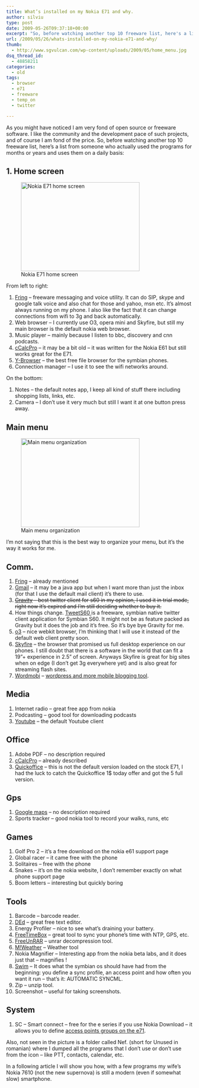```yaml
---
title: What’s installed on my Nokia E71 and why.
author: silviu
type: post
date: 2009-05-26T09:37:18+00:00
excerpt: "So, before watching another top 10 freeware list, here's a list from someone who actually used the programs for months or years and uses them on a daily basis."
url: /2009/05/26/whats-installed-on-my-nokia-e71-and-why/
thumb:
  - http://www.sgvulcan.com/wp-content/uploads/2009/05/home_menu.jpg
dsq_thread_id:
  - 48858211
categories:
  - old
tags:
  - browser
  - e71
  - freeware
  - temp_on
  - twitter

---
```

As you might have noticed I am very fond of open source or freeware software. I like the community and the development pace of such projects, and of course I am fond of the price. So, before watching another top 10 freeware list, here&#8217;s a list from someone who actually used the programs for months or years and uses them on a daily basis:

## 1. Home screen

<figure id="attachment_37" aria-describedby="caption-attachment-37" style="width: 320px" class="wp-caption aligncenter"><img decoding="async" loading="lazy" class="size-full wp-image-37" title="e71_homescreen" src="http://blog.silviuvulcan.ro/wp-content/uploads/sites/2/2009/05/e71_homescreen.jpg" alt="Nokia E71 home screen" width="320" height="240" /><figcaption id="caption-attachment-37" class="wp-caption-text">Nokia E71 home screen</figcaption></figure>

From left to right:

  1. [Fring][1] &#8211; freeware messaging and voice utility. It can do SIP, skype and google talk voice and also chat for those and yahoo, msn etc. It&#8217;s almost always running on my phone. I also like the fact that it can change connections from wifi to 3g and back automatically.
  2. Web browser &#8211; I currently use O3, opera mini and Skyfire, but still my main browser is the default nokia web browser.
  3. Music player &#8211; mainly because I listen to bbc, discovery and cnn podcasts.
  4. [cCalcPro][2] &#8211; it may be a bit old &#8211; it was written for the Nokia E61 but still works great for the E71.
  5. [Y-Browser][3] &#8211; the best free file browser for the symbian phones.
  6. Connection manager &#8211; I use it to see the wifi networks around.

On the bottom:

  1. Notes &#8211; the default notes app, I keep all kind of stuff there including shopping lists, links, etc.
  2. Camera &#8211; I don&#8217;t use it very much but still I want it at one button press away.

## Main menu

<figure id="attachment_40" aria-describedby="caption-attachment-40" style="width: 320px" class="wp-caption aligncenter"><img decoding="async" loading="lazy" class="size-full wp-image-40" title="home_menu_cnv" src="http://blog.silviuvulcan.ro/wp-content/uploads/sites/2/2009/05/home_menu_cnv.jpg" alt="Main menu organization" width="320" height="240" /><figcaption id="caption-attachment-40" class="wp-caption-text">Main menu organization</figcaption></figure>

I&#8217;m not saying that this is the best way to organize your menu, but it&#8217;s the way it works for me.

## Comm.

  1. [Fring][1] &#8211; already mentioned
  2. [Gmail][4] &#8211; it may be a java app but when I want more than just the inbox (for that I use the default mail client) it&#8217;s there to use.
  3. <span style="text-decoration: line-through"><a href="http://mobileways.de/products/gravity/gravity/">Gravity</a> &#8211; best twitter client for s60 in my opinion, I used it in trial mode, right now it&#8217;s expired and I&#8217;m still deciding whether to buy it.</span>
  4. How things change. <a href="http://www.tweets60.com/" target="_blank" rel="noopener">TweetS60 </a>is a freeware, symbian native twitter client application for Symbian S60. It might not be as feature packed as Gravity but it does the job and it&#8217;s free. So it&#8217;s bye bye Gravity for me.
  5. [o3][5] &#8211; nice webkit browser, I&#8217;m thinking that I will use it instead of the default web client pretty soon.
  6. [Skyfire][6] &#8211; the browser that promised us full desktop experience on our phones. I still doubt that there is a software in the world that can fit a 19&#8221;+ experience in 2.5&#8221; of screen. Anyways Skyfire is great for big sites when on edge (I don&#8217;t get 3g everywhere yet) and is also great for streaming flash sites.
  7. [Wordmobi][7] &#8211; [wordpress and more mobile blogging tool][8].

## Media

  1. Internet radio &#8211; great free app from nokia
  2. Podcasting &#8211; good tool for downloading podcasts
  3. [Youtube][9] &#8211; the default Youtube client

## Office

  1. Adobe PDF &#8211; no description required
  2. [cCalcPro][2] &#8211; already described
  3. [Quickoffice][10] &#8211; this is not the default version loaded on the stock E71, I had the luck to catch the Quickoffice 1$ today offer and got the 5 full version.

## Gps

  1. [Google maps][11] &#8211; no description required
  2. Sports tracker &#8211; good nokia tool to record your walks, runs, etc

## Games

  1. Golf Pro 2 &#8211; it&#8217;s a free download on the nokia e61 support page
  2. Global racer &#8211; it came free with the phone
  3. Solitaires &#8211; free with the phone
  4. Snakes &#8211; it&#8217;s on the nokia website, I don&#8217;t remember exactly on what phone support page
  5. Boom letters &#8211; interesting but quickly boring

## Tools

  1. Barcode &#8211; barcode reader.
  2. [DEd][12] &#8211; great free text editor.
  3. Energy Profiler &#8211; nice to see what&#8217;s draining your battery.
  4. [FreeTimeBox][13] &#8211; great tool to sync your phone&#8217;s time with NTP, GPS, etc.
  5. [FreeUnRAR][13] &#8211; unrar decompression tool.
  6. [M!Weather][14] &#8211; Weather tool
  7. Nokia Magnifier &#8211; Interesting app from the nokia beta labs, and it does just that &#8211; magnifies !
  8. [Swim][15] &#8211; It does what the symbian os should have had from the beginning: you define a sync profile, an access point and how often you want it run &#8211; that&#8217;s it: AUTOMATIC SYNCML.
  9. Zip &#8211; unzip tool.
 10. Screenshot &#8211; useful for taking screenshots.

## System

  1. SC &#8211; Smart connect &#8211; free for the e series if you use Nokia Download &#8211; it allows you to define [access points groups on the e71][16].

Also, not seen in the picture is a folder called Nef. (short for Unused in romanian) where I dumped all the programs that I don&#8217;t use or don&#8217;t use from the icon &#8211; like PTT, contacts, calendar, etc.

In a following article I will show you how, with a few programs my wife&#8217;s Nokia 7610 (not the new supernova) is still a modern (even if somewhat slow) smartphone.

 [1]: http://www.fring.com/
 [2]: http://home.pacific.net.sg/~welic/cCalc.html
 [3]: http://www.drjukka.com/YBrowser.html
 [4]: http://www.google.com/mobile/nokia_smart/mail.html
 [5]: http://www.o3mobi.com/
 [6]: http://www.skyfire.com/
 [7]: http://wordmobi.googlecode.com/
 [8]: http://www.sgvulcan.com/wordmobi/
 [9]: http://www.google.com/mobile/default/youtube.html
 [10]: http://www.quickoffice.com/
 [11]: http://www.google.com/mobile/default/maps.html
 [12]: http://jbak.ru/en
 [13]: http://blogen.junnikokuki.com/
 [14]: http://www.ubahnstation.net/mweather/
 [15]: http://code.google.com/p/bergamot/wiki/Swim
 [16]: http://www.sgvulcan.com/access-point-groups-on-the-nokia-71/